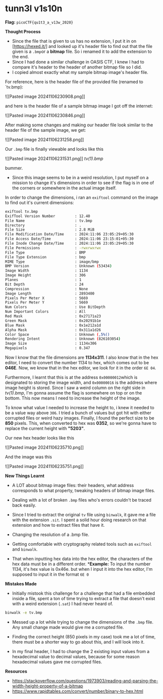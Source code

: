 
# tunn3l v1s10n

**Flag:** `picoCTF{qu1t3_a_v13w_2020}`

**Thought Process**

* Since the file that is given to us has no extension, I put it in on [https://hexed.it/] and looked up it's header file to find out that the file given is a `.bmp`or a **bitmap** file. So i renamed it to add the extension to the end.
* Since I had done a similar challenge in OASIS CTF, I knew I had to compare it's header to the header of another bitmap file so I did.
* I copied almost exactly what my sample bitmap image's header file.

For reference, here is the header file of the provided file (renamed to `tv.bmp):

![[Pasted image 20241106230908.png]]

and here is the header file of a sample bitmap image I got off the internet:

![[Pasted image 20241106230846.png]]

After making some changes and making our header file look similar to the header file of the sample image, we get: 

![[Pasted image 20241106231258.png]]

Our `.bmp` file is finally viewable and looks like this

![[Pasted image 20241106231531.png]]
*tv(1).bmp*

bummer.

* Since this image seems to be in a weird resolution, I put myself on a mission to change it's dimensions in order to see if the flag is in one of the corners or somewhere in the actual image itself.

In order to change the dimensions, i ran an `exiftool` command on the image to find out it's current dimensions:

```bash
exiftool tv.bmp
ExifTool Version Number         : 12.40
File Name                       : tv.bmp
Directory                       : .
File Size                       : 2.8 MiB
File Modification Date/Time     : 2024:11:06 23:05:29+05:30
File Access Date/Time           : 2024:11:06 23:15:01+05:30
File Inode Change Date/Time     : 2024:11:06 23:05:29+05:30
File Permissions                : -rwxrwxrwx
File Type                       : BMP
File Type Extension             : bmp
MIME Type                       : image/bmp
BMP Version                     : Unknown (53434)
Image Width                     : 1134
Image Height                    : 306
Planes                          : 1
Bit Depth                       : 24
Compression                     : None
Image Length                    : 2893400
Pixels Per Meter X              : 5669
Pixels Per Meter Y              : 5669
Num Colors                      : Use BitDepth
Num Important Colors            : All
Red Mask                        : 0x27171a23
Green Mask                      : 0x20291b1e
Blue Mask                       : 0x1e212a1d
Alpha Mask                      : 0x311a1d26
Color Space                     : Unknown (,5%()
Rendering Intent                : Unknown (826103054)
Image Size                      : 1134x306
Megapixels                      : 0.347
```

Now I know that the file dimensions are **1134x311**. I also know that in the hex editor, I need to convert the number 1134 to hex, which comes out to be **046E**. Now, we know that in the hex editor, we look for it in the order `6E 04`. 

Furthermore, I learnt that this is at the address `0x00000012`which is designated to storing the image width, and `0x00000016` is the address where image height is stored. Since I saw a weird column on the right side in *tv(1).bmp*, I'm gonna assume the flag is somewhere on top or on the bottom. This now means I need to increase the height of the image. 

To know what value I needed to increase the height to, i knew it needed to be a value way above `306`. I tried a bunch of values but got hit with either corrupted files or weird hazy images. Finally, I found the perfect size to be **850** pixels. This, when converted to hex was **0352**, so we're gonna have to replace the current height with **"5203"**. 

Our new hex header looks like this

![[Pasted image 20241106235710.png]]

And the image was this

![[Pasted image 20241106235751.png]]
 

**New Things Learnt**

* A LOT about bitmap image files: their headers, what address corresponds to what property, tweaking headers of bitmap image files.

* Dealing with a lot of broken `.bmp` files who's errors couldn't be traced back easily.

* Since I tried to extract the original `tv` file using `binwalk`, it gave me a file with the extension `.sit`. I spent a solid hour doing research on that extension and how to extract files that have it.

* Changing the resolution of a .bmp file.

* Getting comfortable with cryptography related tools such as `exiftool` and `binwalk`. 

* That when inputting hex data into the hex editor, the characters of the hex data must be in a different order.
	***Example:** 
			To input the number 1134, it's hex value is 0x46e.
			but when I input it into the hex editor, I'm supposed to input it in the format `6E 0`


**Mistakes Made**

* Initially mistook this challenge for a challenge that had a file embedded inside a file, spent a ton of time trying to extract a file that doesn't exist with a weird extension (`.sat`) I had never heard of. 
```bash
binwalk -e tv.bmp
```


* Messed up a lot while trying to change the dimensions of the `.bmp` file. Any small change made would give me a corrupted file.

* Finding the correct height (850 pixels in my case) took me a lot of time, there must be a shorter way to go about this, and I will look into it. 

* In my final header, I had to change the 2 existing input values from a hexadecimal value to decimal values, because for some reason hexadecimal values gave me corrupted files.

**Resources**

* https://stackoverflow.com/questions/1973903/reading-and-parsing-the-width-height-property-of-a-bitmap
* https://www.rapidtables.com/convert/number/binary-to-hex.html






